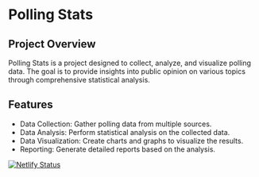 # Polling Stats

## Project Overview
Polling Stats is a project designed to collect, analyze, and visualize polling data. The goal is to provide insights into public opinion on various topics through comprehensive statistical analysis.

## Features
- Data Collection: Gather polling data from multiple sources.
- Data Analysis: Perform statistical analysis on the collected data.
- Data Visualization: Create charts and graphs to visualize the results.
- Reporting: Generate detailed reports based on the analysis.

[![Netlify Status](https://api.netlify.com/api/v1/badges/4c2e6d7b-75f9-4946-9331-adc1acb47dcf/deploy-status)](https://app.netlify.com/sites/agoravoice/deploys)